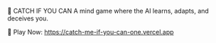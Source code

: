 🚪 CATCH IF YOU CAN
A mind game where the AI learns, adapts, and deceives you.

🔗 Play Now: https://catch-me-if-you-can-one.vercel.app
